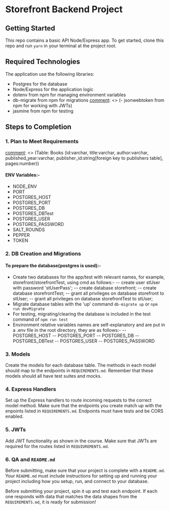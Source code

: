 # Storefront Backend Project

## Getting Started

This repo contains a basic API Node/Express app. To get started, clone this repo and run `yarn` in your terminal at the project root.

## Required Technologies
The application use the following libraries:
- Postgres for the database
- Node/Express for the application logic
- dotenv from npm for managing environment variables
- db-migrate from npm for migrations
[comment]: <> (- jsonwebtoken from npm for working with JWTs)
- jasmine from npm for testing

## Steps to Completion

### 1. Plan to Meet Requirements

[comment]: <> (In this repo there is a `REQUIREMENTS.md` document which outlines what this API needs to supply for the frontend, as well as the agreed upon data shapes to be passed between front and backend. This is much like a document you might come across in real life when building or extending an API. )

[comment]: <> (Your first task is to read the requirements and update the document with the following:)
[comment]: <> (- Determine the RESTful route for each endpoint listed. Add the RESTful route and HTTP verb to the document so that the frontend developer can begin to build their fetch requests.)    
[comment]: <> (**Example**: A SHOW route: 'blogs/:id' [GET] )

[comment]: <> (- Design the Postgres database tables based off the data shape requirements. Add to the requirements document the database tables and columns being sure to mark foreign keys.   )
[comment]: <> (**Example**: You can format this however you like but these types of information should be provided)
[comment]: <> (Table: Books (id:varchar, title:varchar, author:varchar, published_year:varchar, publisher_id:string[foreign key to publishers table], pages:number))

[comment]: <> (**NOTE** It is important to remember that there might not be a one to one ratio between data shapes and database tables. Data shapes only outline the structure of objects being passed between frontend and API, the database may need multiple tables to store a single shape. )
#### ENV Variables:-
- NODE_ENV
- PORT
- POSTGRES_HOST
- POSTGRES_PORT
- POSTGRES_DB
- POSTGRES_DBTest
- POSTGRES_USER
- POSTGRES_PASSWORD
- SALT_ROUNDS
- PEPPER
- TOKEN

### 2.  DB Creation and Migrations

[comment]: <> (Now that you have the structure of the databse outlined, it is time to create the database and migrations. Add the npm packages dotenv and db-migrate that we used in the course and setup your Postgres database. If you get stuck, you can always revisit the database lesson for a reminder.)

[comment]: <> (You must also ensure that any sensitive information is hashed with bcrypt. If any passwords are found in plain text in your application it will not pass.)

#### To prepare the database(postgres is used):-
- Create two databases for the app/test with relevant names, for example, storefront/storefrontTest, using cmd as follows:-
-- create user stUser with password 'stUserPass';
-- create database storefront;
-- create database storefrontTest;
-- grant all privileges on database storefront to stUser;
-- grant all privileges on database storefrontTest to stUser;
- Migrate database tables with the 'up' command `db-migrate up` or `npm run devMigrate`
- For testing, migrating/clearing the database is included in the test command of `npm run test`
- Environment relative variables names are self-explanatory and are put in a .env file in the root directory, they are as follows:-
-- POSTGRES_HOST
-- POSTGRES_PORT
-- POSTGRES_DB
-- POSTGRES_DBTest
-- POSTGRES_USER
-- POSTGRES_PASSWORD 

### 3. Models

Create the models for each database table. The methods in each model should map to the endpoints in `REQUIREMENTS.md`. Remember that these models should all have test suites and mocks.

### 4. Express Handlers

Set up the Express handlers to route incoming requests to the correct model method. Make sure that the endpoints you create match up with the enpoints listed in `REQUIREMENTS.md`. Endpoints must have tests and be CORS enabled. 

### 5. JWTs

Add JWT functionality as shown in the course. Make sure that JWTs are required for the routes listed in `REQUIUREMENTS.md`.

### 6. QA and `README.md`

Before submitting, make sure that your project is complete with a `README.md`. Your `README.md` must include instructions for setting up and running your project including how you setup, run, and connect to your database. 

Before submitting your project, spin it up and test each endpoint. If each one responds with data that matches the data shapes from the `REQUIREMENTS.md`, it is ready for submission!
